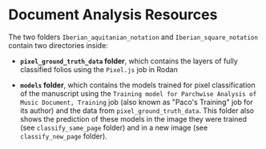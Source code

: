 # Document Analysis Resources

The two folders `Iberian_aquitanian_notation` and `Iberian_square_notation` contain two directories inside:

- **`pixel_ground_truth_data` folder**, which contains the layers of fully classified folios using the `Pixel.js` job in Rodan

- **`models` folder**, which contains the models trained for pixel classification of the manuscript using the `Training model for Parchwise Analysis of Music Document, Training` job (also known as "Paco's Training" job for its author) and the data from `pixel_ground_truth_data`. This folder also shows the prediction of these models in the image they were trained (see `classify_same_page` folder) and in a new image (see `classify_new_page` folder).

